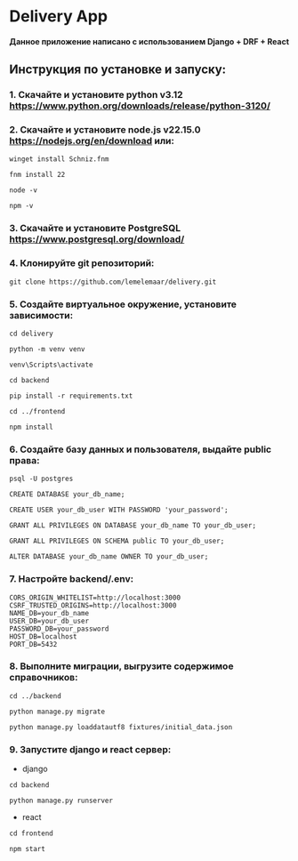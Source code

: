 # Delivery App
#### Данное приложение написано с использованием Django + DRF + React

## Инструкция по установке и запуску:

### 1. Скачайте и установите python v3.12 https://www.python.org/downloads/release/python-3120/

### 2. Скачайте и установите node.js v22.15.0 https://nodejs.org/en/download или:
```commandline
winget install Schniz.fnm

fnm install 22

node -v 

npm -v 
```
### 3. Скачайте и установите PostgreSQL https://www.postgresql.org/download/

### 4. Клонируйте git репозиторий:
```commandline
git clone https://github.com/lemelemaar/delivery.git
```

### 5. Создайте виртуальное окружение, установите зависимости:
```commandline
cd delivery

python -m venv venv

venv\Scripts\activate

cd backend

pip install -r requirements.txt

cd ../frontend

npm install
```

### 6. Создайте базу данных и пользователя, выдайте public права:
```
psql -U postgres

CREATE DATABASE your_db_name;

CREATE USER your_db_user WITH PASSWORD 'your_password';

GRANT ALL PRIVILEGES ON DATABASE your_db_name TO your_db_user;

GRANT ALL PRIVILEGES ON SCHEMA public TO your_db_user;

ALTER DATABASE your_db_name OWNER TO your_db_user;
```

### 7. Настройте backend/.env:
```
CORS_ORIGIN_WHITELIST=http://localhost:3000
CSRF_TRUSTED_ORIGINS=http://localhost:3000
NAME_DB=your_db_name
USER_DB=your_db_user
PASSWORD_DB=your_password
HOST_DB=localhost
PORT_DB=5432
```

### 8. Выполните миграции, выгрузите содержимое справочников:
```commandline
cd ../backend

python manage.py migrate

python manage.py loaddatautf8 fixtures/initial_data.json
```

### 9. Запустите django и react сервер:
- django
```
cd backend 

python manage.py runserver
```
- react
```
cd frontend

npm start
```
